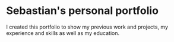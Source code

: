 # Sebastian's personal portfolio

I created this portfolio to show my previous work and projects, my experience and skills as well as my education.
